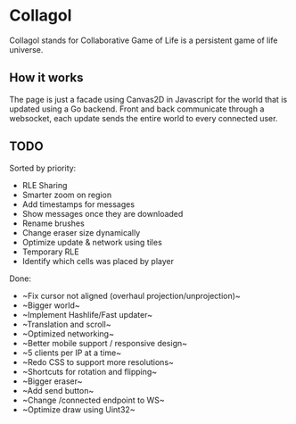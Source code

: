 # Collagol

Collagol stands for Collaborative Game of Life is a persistent game of life universe.  

## How it works

The page is just a facade using Canvas2D in Javascript for the world that is updated using a Go backend.
Front and back communicate through a websocket, each update sends the entire world to every connected user. 

## TODO

Sorted by priority:
 * RLE Sharing
 * Smarter zoom on region
 * Add timestamps for messages
 * Show messages once they are downloaded
 * Rename brushes
 * Change eraser size dynamically
 * Optimize update & network using tiles
 * Temporary RLE
 * Identify which cells was placed by player

Done:
 * ~Fix cursor not aligned (overhaul projection/unprojection)~
 * ~Bigger world~
 * ~Implement Hashlife/Fast updater~
 * ~Translation and scroll~
 * ~Optimized networking~
 * ~Better mobile support / responsive design~
 * ~5 clients per IP at a time~
 * ~Redo CSS to support more resolutions~
 * ~Shortcuts for rotation and flipping~
 * ~Bigger eraser~
 * ~Add send button~
 * ~Change /connected endpoint to WS~
 * ~Optimize draw using Uint32~
 
